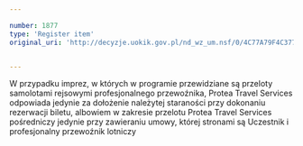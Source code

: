 ```yaml
---

number: 1877
type: 'Register item'
original_uri: 'http://decyzje.uokik.gov.pl/nd_wz_um.nsf/0/4C77A79F4C377991C12576F6003EE0E0?OpenDocument'


---
```


W przypadku imprez, w których w programie przewidziane są przeloty samolotami rejsowymi profesjonalnego przewoźnika, Protea Travel Services odpowiada jedynie za dołożenie należytej staraności przy dokonaniu rezerwacji biletu, albowiem w zakresie przelotu Protea Travel Services pośredniczy jedynie przy zawieraniu umowy, której stronami są Uczestnik i profesjonalny przewoźnik lotniczy
